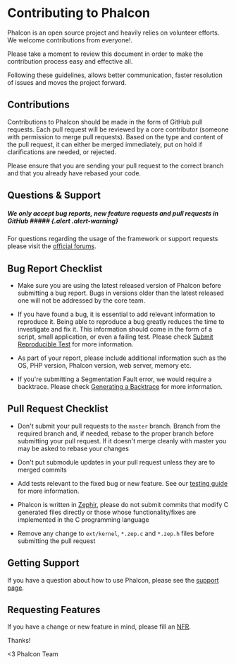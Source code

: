 # Contributing to Phalcon

Phalcon is an open source project and heavily relies on volunteer efforts. We welcome contributions from everyone!. 

Please take a moment to review this document in order to make the contribution process easy and effective all.

Following these guidelines, allows better communication, faster resolution of issues and moves the project forward. 

## Contributions

Contributions to Phalcon should be made in the form of GitHub pull requests. Each pull request will be reviewed by a core contributor (someone with permission to merge pull requests). Based on the type and content of the pull request, it can either be merged immediately, put on hold if clarifications are needed, or rejected. 

Please ensure that you are sending your pull request to the correct branch and that you already have rebased your code.

## Questions & Support

##### We only accept bug reports, new feature requests and pull requests in GitHub ##### {.alert .alert-warning} 
For questions regarding the usage of the framework or support requests please visit the [official forums][forum].

## Bug Report Checklist

- Make sure you are using the latest released version of Phalcon before submitting a bug report. Bugs in versions older than the latest released one will not be addressed by the core team.

- If you have found a bug, it is essential to add relevant information to reproduce it. Being able to reproduce a bug greatly reduces the time to investigate and fix it. This information should come in the form of a script, small application, or even a failing test. Please check [Submit Reproducible Test][srt] for more information.

- As part of your report, please include additional information such as the OS, PHP version, Phalcon version, web server, memory etc.

- If you're submitting a Segmentation Fault error, we would require a backtrace. Please check [Generating a Backtrace][gb] for more information.

## Pull Request Checklist

- Don't submit your pull requests to the `master` branch. Branch from the required branch and, if needed, rebase to the proper branch before submitting your pull request. If it doesn't merge cleanly with master you may be asked to rebase your changes

- Don't put submodule updates in your pull request unless they are to merged commits

- Add tests relevant to the fixed bug or new feature. See our [testing guide][testing] for more information.

- Phalcon is written in [Zephir][zephir], please do not submit commits that modify C generated files directly or
  those whose functionality/fixes are implemented in the C programming language

- Remove any change to `ext/kernel`, `*.zep.c` and `*.zep.h` files before submitting the pull request

## Getting Support

If you have a question about how to use Phalcon, please see the [support page][support].

## Requesting Features

If you have a change or new feature in mind, please fill an [NFR](/en/[[version]]/new-feature-request).

Thanks!


<3 Phalcon Team

[forum]: https://phalcon.link/forum
[srt]: https://github.com/phalcon/cphalcon/wiki/Submit-Reproducible-Test
[gb]: https://github.com/phalcon/cphalcon/wiki/Generating-a-backtrace
[testing]: https://github.com/phalcon/cphalcon/blob/master/tests/README.md
[zephir]: https://zephir-lang.com/
[support]: https://phalconphp.com/support
[nfr]: /en/[[version]]/new-feature-request

